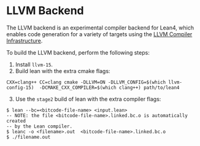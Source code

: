 # LLVM Backend

The LLVM backend is an experimental compiler backend for Lean4,
which enables code generation for a variety of targets using the
[LLVM Compiler Infrastructure](https://llvm.org/).

To build the LLVM backend, perform the following steps:

1. Install `llvm-15`.
2. Build lean with the extra cmake flags:

```
CXX=clang++ CC=clang cmake -DLLVM=ON -DLLVM_CONFIG=$(which llvm-config-15)  -DCMAKE_CXX_COMPILER=$(which clang++) path/to/lean4
```

3. Use the `stage2` build of lean with the extra compiler flags:

```
$ lean --bc=<bitcode-file-name> <input.lean>
-- NOTE: the file <bitcode-file-name>.linked.bc.o is automatically created
-- by the Lean compiler.
$ leanc -o <filename>.out  <bitcode-file-name>.linked.bc.o
$ ./filename.out
```


